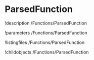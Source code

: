 <!-- MOOSE Documentation Stub: Remove this when content is added. -->

# ParsedFunction
!description /Functions/ParsedFunction

!parameters /Functions/ParsedFunction

!listingfiles /Functions/ParsedFunction

!childobjects /Functions/ParsedFunction
